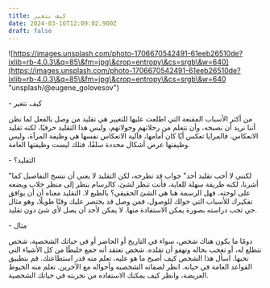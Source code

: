 ```yaml
---
title: كيف نتغير
date: 2024-03-16T12:09:02.900Z
draft: false
---
```


![https://images.unsplash.com/photo-1706670542491-61eeb26510de?ixlib=rb-4.0.3\&q=85\&fm=jpg\&crop=entropy\&cs=srgb\&w=640](https://images.unsplash.com/photo-1706670542491-61eeb26510de?ixlib=rb-4.0.3\&q=85\&fm=jpg\&crop=entropy\&cs=srgb\&w=640 "unsplash/@eugene_golovesov")

\- كيف نتغير

من أكثر الأسباب المقنعة التي اطلعت عليها للتغيير هي تقليد من وصل بالفعل لما نظن أننا نريد أن نصبحه، وأن نتعلم من رحلاتهم وجولاتهم، وليس هذا التقليد حرفيًا، لكنه تقليد الانعكاس، فالمرايا تعكس أيًا كان أمامها، فآلية الانعكاس نفسها هي وظيفة المرآة، وليس وظيفتها عرض أشكال محددة سلفًا، فتلك ليست وظيفتها العامة.

\- التقليد؟

"لكنني لا أحب تقليد أحد" جواب قد تطرحه، لكن التقليد لا يعني أن ننسخ التفاصيل كما أشرنا، لكنه طريقة سهلة للغاية، فأنت تنظر لشئ، كالرسام ينظر إلى منظر خلاب ويضعه على لوحته، فهل الرسمة هنا هي الشئ الحقيقي؟ بالطبع لا. التقليد معناه أن أن يوافق تفكيرك للأسباب التي حولك للوصول، فمن وصل قد يختصر عليك وقتًا طويلًا، وهو مثال حي تجب دراسته بصورة يمكن الاستفادة منها. لا يمكن لأحد أن يصل لأي شئ دون تقليد.

\- مثال

دومًا ما يكون هناك شخص، سواء في التاريخ أو الحاضر أو في حياتك الشخصية، شخص تتطلع له، أو تعجب بحاله وتهفو أن تقلده. شخص تعتقد أنه جمع خليطًا من كل الأشياء التي تحبها. اسأل هذا الشخص كيف أصبح ما هو عليه، تعلم منه قدر استطاعتك. قم بتطبيق القواعد العامة في حياته. انظر لصفاته الشخصيه وأحواله مع الآخرين. تعلم منه الخيوط العريضة، وانظر كيف يمكنك الاستفاده من تجربته في حياتك الشخصية.
